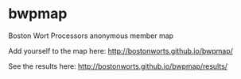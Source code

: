 # bwpmap
Boston Wort Processors anonymous member map

Add yourself to the map here: http://bostonworts.github.io/bwpmap/

See the results here: http://bostonworts.github.io/bwpmap/results/